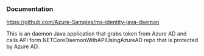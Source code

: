 ### Documentation

https://github.com/Azure-Samples/ms-identity-java-daemon

This is an daemon Java application that grabs token from Azure AD and calls API form NETCoreDaemonWithAPIUsingAzureAD repo that is protected by Azure AD.